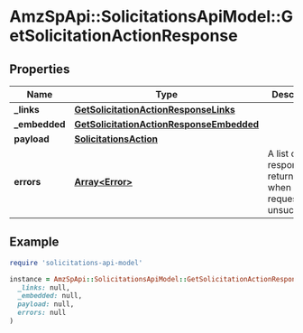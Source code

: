 # AmzSpApi::SolicitationsApiModel::GetSolicitationActionResponse

## Properties

| Name | Type | Description | Notes |
| ---- | ---- | ----------- | ----- |
| **_links** | [**GetSolicitationActionResponseLinks**](GetSolicitationActionResponseLinks.md) |  | [optional] |
| **_embedded** | [**GetSolicitationActionResponseEmbedded**](GetSolicitationActionResponseEmbedded.md) |  | [optional] |
| **payload** | [**SolicitationsAction**](SolicitationsAction.md) |  | [optional] |
| **errors** | [**Array&lt;Error&gt;**](Error.md) | A list of error responses returned when a request is unsuccessful. | [optional] |

## Example

```ruby
require 'solicitations-api-model'

instance = AmzSpApi::SolicitationsApiModel::GetSolicitationActionResponse.new(
  _links: null,
  _embedded: null,
  payload: null,
  errors: null
)
```

